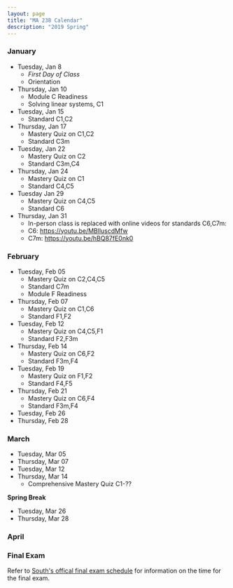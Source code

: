 ```yaml
---
layout: page
title: "MA 238 Calendar"
description: "2019 Spring"
---
```


### January 

- Tuesday, Jan 8
  - *First Day of Class*
  - Orientation
- Thursday, Jan 10
  - Module C Readiness
  - Solving linear systems, C1
- Tuesday, Jan 15
  - Standard C1,C2
- Thursday, Jan 17
  - Mastery Quiz on C1,C2
  - Standard C3m
- Tuesday, Jan 22
  - Mastery Quiz on C2
  - Standard C3m,C4
- Thursday, Jan 24
  - Mastery Quiz on C1
  - Standard C4,C5
- Tuesday Jan 29
  - Mastery Quiz on C4,C5
  - Standard C6
- Thursday, Jan 31
  - In-person class is replaced with 
    online videos for standards C6,C7m:
  - C6: <https://youtu.be/MBlluscdMfw>
  - C7m: <https://youtu.be/hBQ87fE0nk0>

### February

- Tuesday, Feb 05
  - Mastery Quiz on C2,C4,C5
  - Standard C7m
  - Module F Readiness
- Thursday, Feb 07
  - Mastery Quiz on C1,C6 
  - Standard F1,F2
- Tuesday, Feb 12
  - Mastery Quiz on C4,C5,F1
  - Standard F2,F3m
- Thursday, Feb 14
  - Mastery Quiz on C6,F2
  - Standard F3m,F4
- Tuesday, Feb 19
  - Mastery Quiz on F1,F2
  - Standard F4,F5
- Thursday, Feb 21
  - Mastery Quiz on C6,F4
  - Standard F3m,F4
- Tuesday, Feb 26
- Thursday, Feb 28


### March

- Tuesday, Mar 05
- Thursday, Mar 07
- Tuesday, Mar 12
- Thursday, Mar 14
  - Comprehensive Mastery Quiz C1-??

**Spring Break**

- Tuesday, Mar 26
- Thursday, Mar 28

### April

### Final Exam

Refer to [South's offical final exam schedule][final-schedule] for information on the time for the final exam.

[final-schedule]: https://www.southalabama.edu/departments/registrar/finalexamschedule-spring.html 
